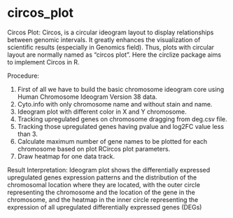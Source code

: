 # circos_plot

Circos Plot:
Circos, is a circular ideogram layout to display relationships between genomic intervals. It greatly enhances the visualization of scientific results (especially in Genomics field). Thus, plots with circular layout are normally named as “circos plot”. Here the circlize package aims to implement Circos in R.

Procedure:
1. First of all we have to build the basic chromosome ideogram core using Human Chromosome Ideogram Version 38 data.
2. Cyto.info with only chromosome name and without stain and name.
3. Ideogram plot with different color in X and Y chromosome.
4. Tracking upregulated genes on chromosome dragging from deg.csv file.
5. Tracking those upregulated genes having pvalue and log2FC value less than 3.
6. Calculate maximum number of gene names to be plotted for each chromosome based on plot RCircos plot parameters.
7. Draw heatmap for one data track.

Result Interpretation:
Ideogram plot shows the differentially expressed upregulated genes expression patterns and the distribution of the chromosomal location where they are located, with the outer circle representing the chromosome and the location of the gene in the chromosome, and the heatmap in the inner circle representing the expression of all upregulated differentially expressed genes (DEGs)
